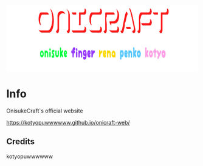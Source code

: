 <p align="center">
	<img width="755" height="175" src="assets/images/banner.png">
</p>

# Info
OnisukeCraft`s official website

https://kotyopuwwwwww.github.io/onicraft-web/


## Credits

kotyopuwwwwww

